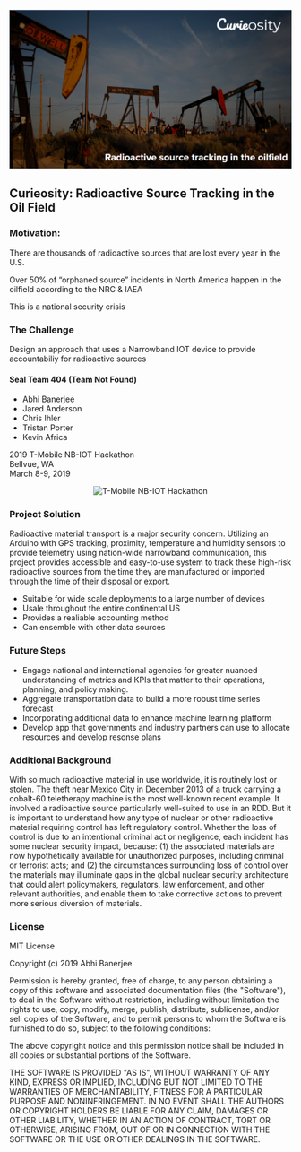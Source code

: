 ![Header](header.png)

## Curieosity: Radioactive Source Tracking in the Oil Field

### Motivation:

There are thousands of radioactive sources that are lost every year in the U.S.

Over 50% of “orphaned source” incidents in North America happen in the oilfield according to the NRC & IAEA

This is a national security crisis

### The Challenge

Design an approach that uses a Narrowband IOT device to provide accountabiliy for radioactive sources

#### Seal Team 404 (Team Not Found)

* Abhi Banerjee
* Jared Anderson
* Chris Ihler
* Tristan Porter
* Kevin Africa

2019 T-Mobile NB-IOT Hackathon  
Bellvue, WA  
March 8-9, 2019 

<p align="center">
  <img src="https://img.evbuc.com/https%3A%2F%2Fcdn.evbuc.com%2Fimages%2F57710947%2F161679745985%2F1%2Foriginal.20190301-212705?w=800&auto=compress&rect=549%2C0%2C1980%2C990&s=4ae2b206f81d281064c8b6579eac8d6a" width="350" title="T-Mobile NB-IOT Hackathon">
</p>

### Project Solution

Radioactive material transport is a major security concern. Utilizing an Arduino with GPS tracking, proximity, temperature and humidity sensors to provide telemetry using nation-wide narrowband communication, this project provides accessible and easy-to-use system to track these high-risk radioactive sources from the time they are manufactured or imported through the time of their disposal or export.

* Suitable for wide scale deployments to a large number of devices
* Usale throughout the entire continental US
* Provides a realiable accounting method
* Can ensemble with other data sources

### Future Steps

* Engage national and international agencies for greater nuanced understanding of metrics and KPIs that matter to their operations, planning, and policy making.
* Aggregate transportation data to build a more robust time series forecast
* Incorporating additional data to enhance machine learning platform
* Develop app that governments and industry partners can use to allocate resources and develop resonse plans

### Additional Background

With so much radioactive material in use worldwide, it is routinely lost or
stolen. The theft near Mexico City in December 2013 of a truck carrying a cobalt-60 teletherapy machine is the most well-known recent example. It involved a radioactive source particularly well-suited to use in an RDD. But it is important to understand how any type of nuclear or other radioactive material requiring control has left regulatory control. Whether the loss of control is due to an intentional criminal act or negligence, each incident has some nuclear security impact, because: (1) the associated materials are now hypothetically available for unauthorized purposes, including criminal or terrorist acts; and (2) the circumstances surrounding loss of control over the materials may illuminate gaps in the global nuclear security architecture that could alert policymakers, regulators, law enforcement, and other relevant authorities, and enable them to take corrective actions to prevent more serious diversion of materials.

### License
MIT License

Copyright (c) 2019 Abhi Banerjee

Permission is hereby granted, free of charge, to any person obtaining a copy of this software and associated documentation files (the "Software"), to deal in the Software without restriction, including without limitation the rights to use, copy, modify, merge, publish, distribute, sublicense, and/or sell copies of the Software, and to permit persons to whom the Software is furnished to do so, subject to the following conditions:

The above copyright notice and this permission notice shall be included in all copies or substantial portions of the Software.

THE SOFTWARE IS PROVIDED "AS IS", WITHOUT WARRANTY OF ANY KIND, EXPRESS OR IMPLIED, INCLUDING BUT NOT LIMITED TO THE WARRANTIES OF MERCHANTABILITY, FITNESS FOR A PARTICULAR PURPOSE AND NONINFRINGEMENT. IN NO EVENT SHALL THE AUTHORS OR COPYRIGHT HOLDERS BE LIABLE FOR ANY CLAIM, DAMAGES OR OTHER LIABILITY, WHETHER IN AN ACTION OF CONTRACT, TORT OR OTHERWISE, ARISING FROM, OUT OF OR IN CONNECTION WITH THE SOFTWARE OR THE USE OR OTHER DEALINGS IN THE SOFTWARE.
